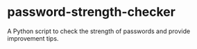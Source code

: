 # password-strength-checker
A Python script to check the strength of passwords and provide improvement tips.
